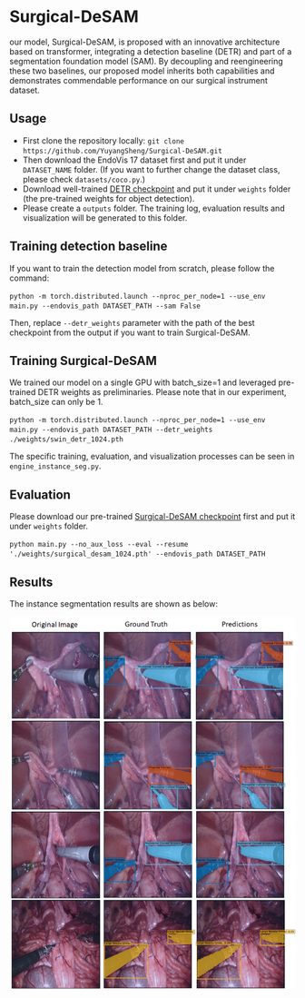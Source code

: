 # Surgical-DeSAM
our model, Surgical-DeSAM, is proposed with an innovative architecture based on transformer, integrating a detection baseline (DETR) and part of a segmentation foundation model (SAM). By decoupling and reengineering these two baselines, our proposed model inherits both capabilities and demonstrates commendable performance on our surgical instrument dataset.

## Usage
* First clone the repository locally: `git clone https://github.com/YuyangSheng/Surgical-DeSAM.git`
* Then download the EndoVis 17 dataset first and put it under `DATASET_NAME` folder. (If you want to further change the dataset class, please check `datasets/coco.py`.)
* Download well-trained [DETR checkpoint](https://drive.google.com/file/d/1RuqI5cjOgLdKhzQxPOJmlCP0PxsXtxde/view?usp=sharing) and put it under `weights` folder (the pre-trained weights for object detection).
* Please create a `outputs` folder. The training log, evaluation results and visualization will be generated to this folder.

## Training detection baseline
If you want to train the detection model from scratch, please follow the command:

`python -m torch.distributed.launch --nproc_per_node=1 --use_env main.py --endovis_path DATASET_PATH --sam False`

Then, replace `--detr_weights` parameter with the path of the best checkpoint from the output if you want to train Surgical-DeSAM. 

## Training Surgical-DeSAM
We trained our model on a single GPU with batch_size=1 and leveraged pre-trained DETR weights as preliminaries. Please note that in our experiment, batch_size can only be 1.

`python -m torch.distributed.launch --nproc_per_node=1 --use_env main.py --endovis_path DATASET_PATH --detr_weights ./weights/swin_detr_1024.pth`

The specific training, evaluation, and visualization processes can be seen in `engine_instance_seg.py`.

## Evaluation
Please download our pre-trained [Surgical-DeSAM checkpoint](https://drive.google.com/file/d/1qKFfHgJFO9E35ARsnoUWAmMSG8EP52Cn/view?usp=sharing) first and put it under `weights` folder.

`python main.py --no_aux_loss --eval --resume './weights/surgical_desam_1024.pth' --endovis_path DATASET_PATH`

## Results
The instance segmentation results are shown as below:
<div align='center'>
<img src='https://github.com/YuyangSheng/Surgical-DeSAM/blob/main/assets/instance_seg_res.jpg' width=550>
</div>
